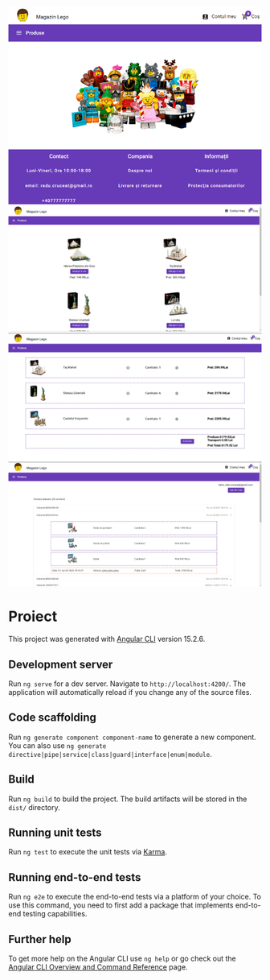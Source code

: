 <img style="align-items: center" src="https://github.com/RaduCruceat/OnlineWebStore/raw/master/src/assets/HomePageScreen.png" alt="Home Page Screen">
<img src="https://github.com/RaduCruceat/OnlineWebStore/raw/master/src/assets/ProductsPageScreen.png" alt="Products Page Screen">
<img src="https://github.com/RaduCruceat/OnlineWebStore/raw/master/src/assets/OrderPageScreen.png" alt="Order Page Screen">
<img src="https://github.com/RaduCruceat/OnlineWebStore/raw/master/src/assets/CompletedOrdersScreen.png" alt="Completed Orders Screen">


# Proiect

This project was generated with [Angular CLI](https://github.com/angular/angular-cli) version 15.2.6.

## Development server

Run `ng serve` for a dev server. Navigate to `http://localhost:4200/`. The application will automatically reload if you change any of the source files.

## Code scaffolding

Run `ng generate component component-name` to generate a new component. You can also use `ng generate directive|pipe|service|class|guard|interface|enum|module`.

## Build

Run `ng build` to build the project. The build artifacts will be stored in the `dist/` directory.

## Running unit tests

Run `ng test` to execute the unit tests via [Karma](https://karma-runner.github.io).

## Running end-to-end tests

Run `ng e2e` to execute the end-to-end tests via a platform of your choice. To use this command, you need to first add a package that implements end-to-end testing capabilities.

## Further help

To get more help on the Angular CLI use `ng help` or go check out the [Angular CLI Overview and Command Reference](https://angular.io/cli) page.
